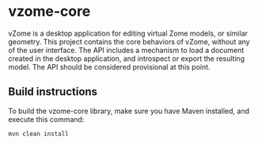 vzome-core
==========

vZome is a desktop application for editing virtual Zome models, or similar geometry.  This project contains the core behaviors of vZome, without any of the user interface.  The API includes a mechanism to load a document created in the desktop application, and introspect or export the resulting model.  The API should be considered provisional at this point.

Build instructions
-----------

To build the vzome-core library, make sure you have Maven installed, and execute this command:

    mvn clean install


